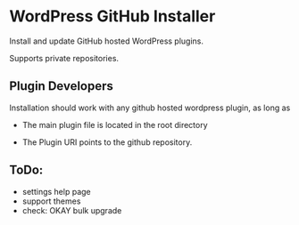 WordPress GitHub Installer
==========================

Install and update GitHub hosted WordPress plugins.

Supports private repositories.

Plugin Developers
-----------------
Installation should work with any github hosted wordpress plugin, as long as

 - The main plugin file is located in the root directory
 
 - The Plugin URI points to the github repository.

ToDo:
-----
- settings help page
- support themes
- check:
	OKAY bulk upgrade
